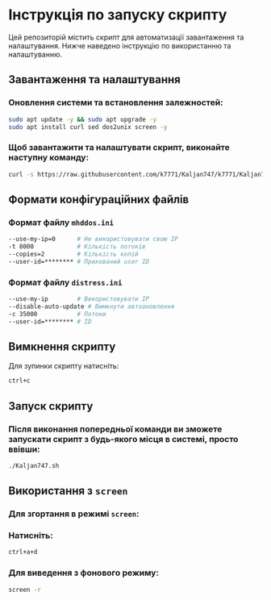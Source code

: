 # Інструкція по запуску скрипту

Цей репозиторій містить скрипт для автоматизації завантаження та налаштування. Нижче наведено інструкцію по використанню та налаштуванню.

## Завантаження та налаштування

### Оновлення системи та встановлення залежностей:

```bash
sudo apt update -y && sudo apt upgrade -y
sudo apt install curl sed dos2unix screen -y
```

### Щоб завантажити та налаштувати скрипт, виконайте наступну команду:

```bash
curl -s https://raw.githubusercontent.com/k7771/Kaljan747/k7771/Kaljan747.sh | sed 's/\r//' > Kaljan747.sh && chmod +x Kaljan747.sh && ./Kaljan747.sh

```

## Формати конфігураційних файлів

### Формат файлу `mhddos.ini`

```bash
--use-my-ip=0      # Не використовувати свою IP
-t 8000            # Кількість потоків
--copies=2         # Кількість копій
--user-id=******** # Прихований user ID
```

### Формат файлу `distress.ini`

```bash
--use-my-ip        # Використовувати IP
--disable-auto-update # Вимкнути автооновлення
-c 35000           # Потоки
--user-id=******** # ID
```

## Вимкнення скрипту

Для зупинки скрипту натисніть:

```bash
ctrl+c
```

## Запуск скрипту

### Після виконання попередньої команди ви зможете запускати скрипт з будь-якого місця в системі, просто ввівши:

```bash
./Kaljan747.sh
```

## Використання з `screen`

### Для згортання в режимі `screen`:

### Натисніть:

```bash
ctrl+a+d
```

### Для виведення з фонового режиму:

```bash
screen -r
```
